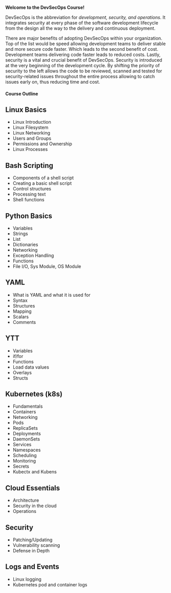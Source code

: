 **Welcome to the DevSecOps Course!**

DevSecOps is the abbreviation for *development, security, and operations*. It integrates security at every phase of the software development lifecycle from the design all the way to the delivery and continuous deployment.

There are major benefits of adopting DevSecOps within your organization. Top of the list would be speed allowing development teams to deliver stable and more secure code faster. Which leads to the second benefit of cost. Development teams delivering code faster leads to reduced costs. Lastly, security is a vital and crucial benefit of DevSecOps. Security is introduced at the very beginning of the development cycle. By shifting the priority of security to the left  allows the code to be reviewed, scanned and tested for security-related issues throughout the entire process allowing to catch issues early on, thus reducing time and cost.

#### Course Outline
## Linux Basics
- Linux Introduction
- Linux Filesystem
- Linux Networking
- Users and Groups
- Permissions and Ownership
- Linux Processes

## Bash Scripting
- Components of a shell script
- Creating a basic shell script
- Control structures
- Processing text
- Shell functions

## Python Basics
- Variables
- Strings
- List
- Dictionaries
- Networking
- Exception Handling
- Functions
- File I/O, Sys Module, OS Module

## YAML
- What is YAML and what it is used for
- Syntax
- Structures
- Mapping
- Scalars
- Comments

## YTT
- Variables
- if/for 
- Functions
- Load data values
- Overlays
- Structs

## Kubernetes (k8s)
- Fundamentals
- Containers
- Networking
- Pods
- ReplicaSets
- Deployments
- DaemonSets
- Services
- Namespaces
- Scheduling
- Monitoring
- Secrets
- Kubectx and Kubens

## Cloud Essentials
- Architecture
- Security in the cloud
- Operations

## Security
- Patching/Updating
- Vulnerability scanning
- Defense in Depth

## Logs and Events
- Linux logging
- Kubernetes pod and container logs